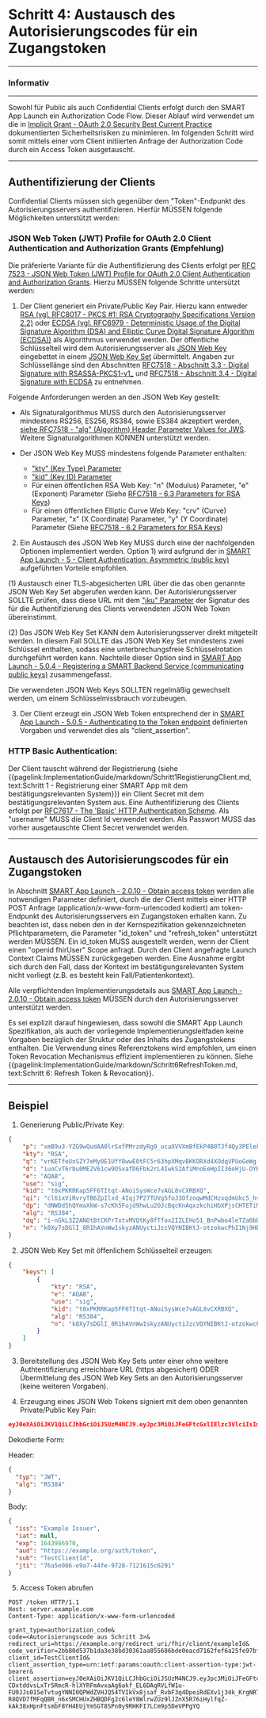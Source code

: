 # Schritt 4: Austausch des Autorisierungscodes für ein Zugangstoken

---
### Informativ
---

Sowohl für Public als auch Confidential Clients erfolgt durch den SMART App Launch ein Authorization Code Flow. Dieser Ablauf wird verwendet um die in [Implicit Grant - OAuth 2.0 Security Best Current Practice](https://datatracker.ietf.org/doc/html/draft-ietf-oauth-security-topics-09#section-2.1.2) dokumentierten Sicherheitsrisiken zu minimieren. Im folgenden Schritt wird somit mittels einer vom Client initiierten Anfrage der Authorization Code durch ein Access Token ausgetauscht.

----

## Authentifizierung der Clients

Confidential Clients müssen sich gegenüber dem "Token"-Endpunkt des Autorisierungsservers authentifizieren. Hierfür MÜSSEN folgende Möglichkeiten unterstützt werden:

### JSON Web Token (JWT) Profile for OAuth 2.0 Client Authentication and Authorization Grants (Empfehlung)

Die präferierte Variante für die Authentifizierung des Clients erfolgt per [RFC 7523 - JSON Web Token (JWT) Profile for OAuth 2.0 Client Authentication and Authorization Grants](https://datatracker.ietf.org/doc/html/rfc7523). Hierzu MÜSSEN folgende Schritte untersützt werden:

1. Der Client generiert ein Private/Public Key Pair. Hierzu kann entweder [RSA (vgl. RFC8017 - PKCS #1: RSA Cryptography Specifications Version 2.2)](https://datatracker.ietf.org/doc/html/rfc8017) oder [ECDSA (vgl. RFC6979 - Deterministic Usage of the Digital Signature Algorithm (DSA) and Elliptic Curve Digital Signature Algorithm (ECDSA))](https://datatracker.ietf.org/doc/html/rfc6979) als Algorithmus verwendet werden. Der öffentliche Schlüsselteil wird dem Autorisierungsserver als [JSON Web Key](https://datatracker.ietf.org/doc/html/rfc7517) eingebettet in einem [JSON Web Key Set](https://datatracker.ietf.org/doc/html/rfc7517#section-5) übermittelt. Angaben zur Schlüssellänge sind den Abschnitten [RFC7518 - Abschnitt 3.3 - Digital Signature with RSASSA-PKCS1-v1_](https://datatracker.ietf.org/doc/html/rfc7518#section-3.3) und [RFC7518 - Abschnitt 3.4 - Digital Signature with ECDSA](https://datatracker.ietf.org/doc/html/rfc7518#section-3.4) zu entnehmen.

Folgende Anforderungen werden an den JSON Web Key gestellt:

- Als Signaturalgorithmus MUSS durch den Autorisierungsserver mindestens RS256, ES256, RS384, sowie ES384 akzeptiert werden, [siehe RFC7518 - "alg" (Algorithm) Header Parameter Values for JWS](https://datatracker.ietf.org/doc/html/rfc7518#section-3.1). Weitere Signaturalgorithmen KÖNNEN unterstützt werden.

- Der JSON Web Key MUSS mindestens folgende Parameter enthalten:
    - ["kty" (Key Type) Parameter](https://datatracker.ietf.org/doc/html/rfc7517#section-4.1)
    - ["kid" (Key ID) Parameter](https://datatracker.ietf.org/doc/html/rfc7517#section-4.5)
    - Für einen öffentlichen RSA Web Key: "n" (Modulus) Parameter, "e" (Exponent) Parameter (Siehe [RFC7518 - 6.3 Parameters for RSA Keys](https://datatracker.ietf.org/doc/html/rfc7518#section-6.3))
    - Für einen öffentlichen Elliptic Curve Web Key: "crv" (Curve) Parameter, "x" (X Coordinate) Parameter, "y" (Y Coordinate) Parameter (Siehe [RFC7518 - 6.2 Parameters for RSA Keys](https://datatracker.ietf.org/doc/html/rfc7518#section-6.2))

2. Ein Austausch des JSON Web Key MUSS durch eine der nachfolgenden Optionen implementiert werden. Option 1) wird aufgrund der in [SMART App Launch - 5 - Client Authentication: Asymmetric (public key)](https://hl7.org/fhir/smart-app-launch/STU2/client-confidential-asymmetric.html#client-authentication-asymmetric-public-key) aufgeführten Vorteile empfohlen.

(1) Austausch einer TLS-abgesicherten URL über die das oben genannte JSON Web Key Set abgerufen werden kann. Der Autorisierungsserver SOLLTE prüfen, dass diese URL mit dem ["jku" Parameter](https://datatracker.ietf.org/doc/html/rfc7515#section-4.1.2) der Signatur des für die Authentifizierung des Clients verwendeten JSON Web Token übereinstimmt.

(2) Das JSON Web Key Set KANN dem Autorisierungsserver direkt mitgeteilt werden. In diesem Fall SOLLTE das JSON Web Key Set mindestens zwei Schlüssel enthalten, sodass eine unterbrechungsfreie Schlüsselrotation durchgeführt werden kann. Nachteile dieser Option sind in [SMART App Launch - 5.0.4 - Registering a SMART Backend Service (communicating public keys)](https://hl7.org/fhir/smart-app-launch/STU2/client-confidential-asymmetric.html#registering-a-client-communicting-public-keys) zusammengefasst.

Die verwendeten JSON Web Keys SOLLTEN regelmäßig gewechselt werden, um einem Schlüsselmissbrauch vorzubeugen.

3. Der Client erzeugt ein JSON Web Token entsprechend der in [SMART App Launch - 5.0.5 - Authenticating to the Token endpoint](https://hl7.org/fhir/smart-app-launch/STU2/client-confidential-asymmetric.html#authenticating-to-the-token-endpoint) definierten Vorgaben und verwendet dies als "client_assertion".

### HTTP Basic Authentication:

Der Client tauscht während der Registrierung (siehe {{pagelink:ImplementationGuide/markdown/Schritt1RegistierungClient.md, text:Schritt 1 - Registrierung einer SMART App mit dem bestätigungsrelevanten System}}) ein Client Secret mit dem bestätigungsrelevanten System aus. Eine Authentifizierung des Clients erfolgt per [RFC7617 - The 'Basic' HTTP Authentication Scheme](https://datatracker.ietf.org/doc/html/rfc7617). Als "username" MUSS die Client Id verwendet werden. Als Passwort MUSS das vorher ausgetauschte Client Secret verwendet werden.

----

## Austausch des Autorisierungscodes für ein Zugangstoken

In Abschnitt [SMART App Launch - 2.0.10 - Obtain access token](https://hl7.org/fhir/smart-app-launch/STU2/app-launch.html#obtain-access-token) werden alle notwendigen Parameter definiert, durch die der Client mittels einer HTTP POST Anfrage (application/x-www-form-urlencoded kodiert) am token-Endpunkt des Autorisierungsservers ein Zugangstoken erhalten kann. Zu beachten ist, dass neben den in der Kernspezifikation gekennzeichneten Pflichtparametern, die Parameter "id_token" und "refresh_token" unterstützt werden MÜSSEN. Ein id_token MUSS ausgestellt werden, wenn der Client einen "openid fhirUser" Scope anfragt. Durch den Client angefragte Launch Context Claims MÜSSEN zurückgegeben werden. Eine Ausnahme ergibt sich durch den Fall, dass der Kontext im bestätigungsrelevanten System nicht vorliegt (z.B. es besteht kein Fall/Patientenkontext). 

Alle verpflichtenden Implementierungsdetails aus [SMART App Launch - 2.0.10 - Obtain access token](https://hl7.org/fhir/smart-app-launch/STU2/app-launch.html#obtain-access-token) MÜSSEN durch den Autorisierungsserver unterstützt werden.

Es sei explizit darauf hingewiesen, dass sowohl die SMART App Launch Spezifikation, als auch der vorliegende Implementierungsleitfaden keine Vorgaben bezüglich der Struktur oder des Inhalts des Zugangstokens enthalten. Die Verwendung eines Referenztokens wird empfohlen, um einen Token Revocation Mechanismus effizient implementieren zu können. Siehe {{pagelink:ImplementationGuide/markdown/Schritt6RefreshToken.md, text:Schritt 6: Refresh Token & Revocation}}.

----

## Beispiel

1. Generierung Public/Private Key:

```json
{
    "p": "xmB9u3-YZG9wQudAA0lrSxfPMrzdyRg9_ucaXVVXmBfEkP4B0TJf4Qy3PElekRpRwQQzkTGru06uJZr3C-FnnjbVyzGjSJovWP5S4vBm7zWVGMMhdLDCRtGqx2qC0MGLV7aAGg7XN590US_8XRqtMiMv4RHwj5mzMK-S-4-G_dc",
    "kty": "RSA",
    "q": "vrKETfeUnSZY7eMy0E1UfY8wwE0tFC5r63hpXMqvBKKORXd4XOdqVPUoGeWg-tk4g7aQWW5SJIYk72EGaRuZ-S1giFo724fbJ0lxMxM-HOqMrxhCEDFNOzsjS-tZzbq8krXOp8yAPMENx3bvMFyk2N84qFVaD4gkibIPR6QM_fM",
    "d": "iuoCvT6rbu0ME2V61cw9OSxafD6Fbk2rL4IwkS2AfiMnoEeHpII36oHjU-OYRCRtOGoj8Hes0NkBTffXocYbyXKAxpdzogh1WqPyCraIDJSNR_Wv2ebHdtmie_3ZOdPntYN6MN8y7rinlZBWNgXH8d7GCo48UnT4zu66gyqN7gWVN90it4B0Xcy_3RdHpIO3e1ES-zDWDkP8APL8NPxMAqX7NL5sYtWxKCdFXfMi456iZ_THMu4dJC9QtqTkzphwtsbSrGTTMZXHuqw92fH7NRRhc17vyanNzMXbPJ6Wiy8DoI_1Gopz9HFOWzK7RiQeJtes136vTRXKa3vcnZFB4Q",
    "e": "AQAB",
    "use": "sig",
    "kid": "t0xPKRRKap5FF6TItqt-ANoiSysWce7vAGL8vCXRBXQ",
    "qi": "cl61xViRvryTB6ZpIlxd_4Iqj7P27TUVg5foJ3OfzoqwMdCHzxqdmUkc5_hvZB18eUTxu6hj1f4tw63r61D84SdOxJ8YC7b7Cu1sc2sh4YvlrpeGjKFZfHQCCxQigXJID4XBElxxqoiTWnCrUQPq6cMo3An9h-_w0AjtJAA2i2Y",
    "dp": "dNWDd5hQYmaXkW-s7cKh5Fojd9hwLu2OJcBqcKnAqxzkchiHbXPjsCHTETiM75y2pZ0Z2duNLwXJ3vADrAWXB0F4bPHRHwNf-2Pd4TaBCUVfiHP0EkvAQAFgOY5reRNkQ8aCb9ZpvqK02NQQJ618b9j1a_Mq4Qg-1t-xC2Oet4U",
    "alg": "RS384",
    "dq": "i-nGkL3Z2ANOtBtCKPrTxtvMVQtKy8fTfox2IZLEHo51_BnPwbo4leTZa0bDecjuYhUMi9EZi5qwdsGlRnDt45ibfu9Vg5iF_qkv2N2BcQ3V8pHFxsOlepPFLeqblQoxWSLzYMH2RJ0QUwy8KauPd18v3rHgxgyJYk22UEXZEmk",
    "n": "k8Xy7sDGlI_8R1hAVnWw1skyzANUyctiJzcVQYNIBKtJ-otzokwcPhI1Nj9HEjyBw-2ikPw7eQ9VbcVzOZmJY57XcuMFl0UkR8acGdTt5VNQMxKdbzk3RbbFv9fuadT9nMjZfXZ1Z1UX9dxYt51T-Ay7Qpo0_cczxlKMBmdScZOiQCCyfUW4rVwDQZ5-Vnjk8AkmhChjidrsnu_aVj8P4A_g6Ik-XIyhGwFmXHFWyqAANgZdV-kypdaXwGjgrNBjw0AbDC90AghYhjY1nslWFgZIeI-DDqUyS6X8NX3CIPQsTs2iSXBQTeoOmSmLHAjC4rgiajtCM7cMdlY0SBRuFQ"
}
```

2. JSON Web Key Set mit öffenlichem Schlüsselteil erzeugen:

```json
{
    "keys": [
        {
            "kty": "RSA",
            "e": "AQAB",
            "use": "sig",
            "kid": "t0xPKRRKap5FF6TItqt-ANoiSysWce7vAGL8vCXRBXQ",
            "alg": "RS384",
            "n": "k8Xy7sDGlI_8R1hAVnWw1skyzANUyctiJzcVQYNIBKtJ-otzokwcPhI1Nj9HEjyBw-2ikPw7eQ9VbcVzOZmJY57XcuMFl0UkR8acGdTt5VNQMxKdbzk3RbbFv9fuadT9nMjZfXZ1Z1UX9dxYt51T-Ay7Qpo0_cczxlKMBmdScZOiQCCyfUW4rVwDQZ5-Vnjk8AkmhChjidrsnu_aVj8P4A_g6Ik-XIyhGwFmXHFWyqAANgZdV-kypdaXwGjgrNBjw0AbDC90AghYhjY1nslWFgZIeI-DDqUyS6X8NX3CIPQsTs2iSXBQTeoOmSmLHAjC4rgiajtCM7cMdlY0SBRuFQ"
        }
    ]
}
```

3. Bereitstellung des JSON Web Key Sets unter einer ohne weitere Authtentifizierung erreichbare URL (https abgesichert) ODER Übermittelung des JSON Web Key Sets an den Autorisierungsserver (keine weiteren Vorgaben).

4. Erzeugung eines JSON Web Tokens signiert mit dem oben genannten Private/Public Key Pair:

```json
eyJ0eXAiOiJKV1QiLCJhbGciOiJSUzM4NCJ9.eyJpc3MiOiJFeGFtcGxlIElzc3VlciIsImlhdCI6bnVsbCwiZXhwIjoxNjQzOTg2OTcwLCJhdWQiOiJodHRwczovL2V4YW1wbGUub3JnL2F1dGgvdG9rZW4iLCJzdWIiOiJUZXN0Q2xpZW50SWQiLCJqdGkiOiI3NmE1ZTA4Ni1lOWE3LTQ0ZmUtOTcyOC03MTIxNjE1YzYyOTEifQ.i_Hzfzuqquc7ouj0-CDxtddvsLxTr5RmcR-hlXYRFmAvxaAg6akf_EL6DAqRVLfW1u-FU9JJs015eTvtugYNNI0QPWdZVHJQ54TVIkVx8jsaf_RvbF3q4DpeiRdEXv1j34k_KrgNRTi6d1Rneem8qmTKIQRiWv1iYeNgENPHnL0SV69Pi7PoXr2s7JWFUO56HqWR0tmPweVm3aS24jeAaRGqISAbTPHuq-R8QVD7fMFqQBR_n6xSMCHUxZHBQDFg2c6leY8WlrwZUz9lJZnX5R76iHylfqZ-kAk38xHpnFtsmbF8YH4EUjYmSGT8SPn0y9RHKFI7LCm9p5DeVPPgYQ
```

Dekodierte Form:

Header:
```json
{
  "typ": "JWT",
  "alg": "RS384"
}
```
Body:
```json
{
  "iss": "Example Issuer",
  "iat": null,
  "exp": 1643986970,
  "aud": "https://example.org/auth/token",
  "sub": "TestClientId",
  "jti": "76a5e086-e9a7-44fe-9728-7121615c6291"
}
```

5. Access Token abrufen
```
POST /token HTTP/1.1
Host: server.example.com
Content-Type: application/x-www-form-urlencoded

grant_type=authorization_code&
code=<Autorisierungscode aus Schritt 3>&
redirect_uri=https://example.org/redirect_uri/fhir/client/exampleId&
code_verifier=2bb80d537b1da3e38bd30361aa855686bde0eacd7162fef6a25fe97bf527a25b&
client_id=TestClientId&
client_assertion_type=urn:ietf:params:oauth:client-assertion-type:jwt-bearer&
client_assertion=eyJ0eXAiOiJKV1QiLCJhbGciOiJSUzM4NCJ9.eyJpc3MiOiJFeGFtcGxlIElzc3VlciIsImlhdCI6bnVsbCwiZXhwIjoxNjQzOTg2OTcwLCJhdWQiOiJodHRwczovL2V4YW1wbGUub3JnL2F1dGgvdG9rZW4iLCJzdWIiOiJUZXN0Q2xpZW50SWQiLCJqdGkiOiI3NmE1ZTA4Ni1lOWE3LTQ0ZmUtOTcyOC03MTIxNjE1YzYyOTEifQ.i_Hzfzuqquc7ouj0-CDxtddvsLxTr5RmcR-hlXYRFmAvxaAg6akf_EL6DAqRVLfW1u-FU9JJs015eTvtugYNNI0QPWdZVHJQ54TVIkVx8jsaf_RvbF3q4DpeiRdEXv1j34k_KrgNRTi6d1Rneem8qmTKIQRiWv1iYeNgENPHnL0SV69Pi7PoXr2s7JWFUO56HqWR0tmPweVm3aS24jeAaRGqISAbTPHuq-R8QVD7fMFqQBR_n6xSMCHUxZHBQDFg2c6leY8WlrwZUz9lJZnX5R76iHylfqZ-kAk38xHpnFtsmbF8YH4EUjYmSGT8SPn0y9RHKFI7LCm9p5DeVPPgYQ

```